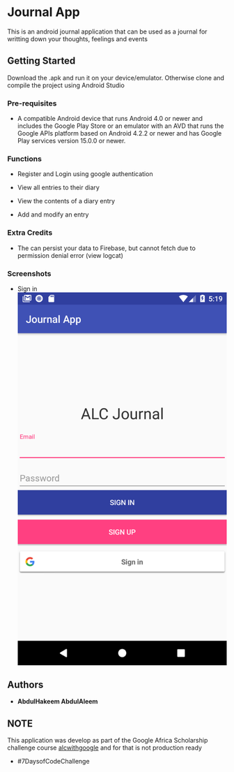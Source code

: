 # Journal App 

This is an android journal application that can be used as a journal for writting down your thoughts, feelings and events

## Getting Started

Download the .apk and run it on your device/emulator. Otherwise clone and compile the project using Android Studio

### Pre-requisites

* A compatible Android device that runs Android 4.0 or newer and includes the Google Play Store or an emulator with an AVD that runs the Google APIs platform based on Android 4.2.2 or newer and has Google Play services version 15.0.0 or newer.

### Functions

* Register and Login using google authentication

* View all entries to their diary

* View the contents of a diary entry

* Add and modify an entry

### Extra Credits

* The can persist your data to Firebase, but cannot fetch due to permission denial error (view logcat)

### Screenshots

* Sign in ![image](screenshots/Main.png)



## Authors

* **AbdulHakeem AbdulAleem** 

## NOTE

This application was develop as part of the Google Africa Scholarship challenge course [alcwithgoogle](https://andela.com/alcwithgoogle/) and for that is not production ready 

* #7DaysofCodeChallenge
